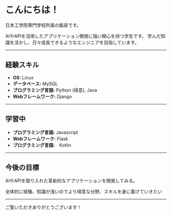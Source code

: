 # こんにちは！

日本工学院専門学校所属の飯泉です。

AIやAPIを活用したアプリケーション開発に強い関心を持つ学生です。
学んだ知識を活かし、日々成長できるようなエンジニアを目指しています。

---

## 経験スキル

* **OS:** Linux
* **データベース:** MySQL
* **プログラミング言語:** Python (得意), Java
* **Webフレームワーク:** Django
---

## 学習中

* **プログラミング言語:** Javascript
* **Webフレームワーク:** Flask
* **プログラミング言語:**　Kotlin

---

## 今後の目標

AIやAPIを取り入れた革新的なアプリケーションを開発してみる。

全体的に経験、知識が浅いのでより得意な分野、スキルを身に着けていきたい

---

ご覧いただきありがとうございます！
